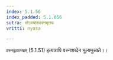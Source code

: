 ```yaml
---
index: 5.1.56
index_padded: 5.1.056
sutra: सोऽस्यांशवस्नभृतयः
vritti: nyasa

---
```

`वस्नद्रव्याभ्याम्` (5.1.51) इत्यत्रापि वस्नशब्देन मूल्यमुच्यते।।